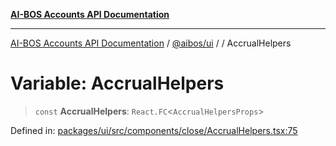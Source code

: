 [**AI-BOS Accounts API Documentation**](../../../README.md)

***

[AI-BOS Accounts API Documentation](../../../README.md) / [@aibos/ui](../README.md) / [](../README.md) / AccrualHelpers

# Variable: AccrualHelpers

> `const` **AccrualHelpers**: `React.FC`\<`AccrualHelpersProps`\>

Defined in: [packages/ui/src/components/close/AccrualHelpers.tsx:75](https://github.com/pohlai88/accounts/blob/48103fb36d28b2b9bfb33472b6de2f719773cde9/packages/ui/src/components/close/AccrualHelpers.tsx#L75)
